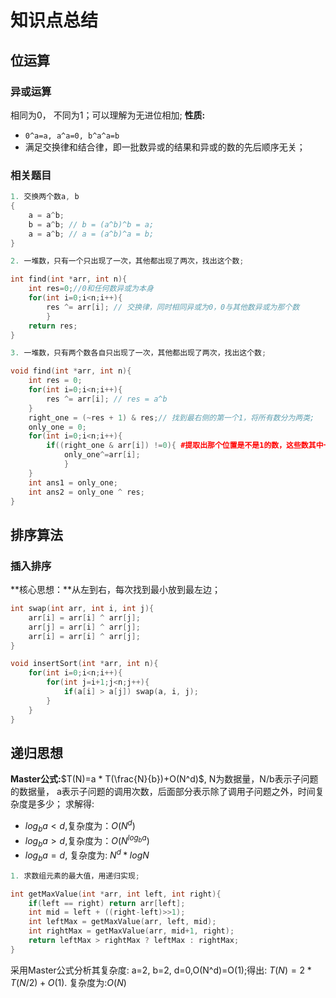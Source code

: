 # 知识点总结

## 位运算

### 异或运算
相同为0， 不同为1；可以理解为无进位相加;
**性质:**

* `0^a=a, a^a=0, b^a^a=b`
* 满足交换律和结合律，即一批数异或的结果和异或的数的先后顺序无关；


### 相关题目

```c++
1. 交换两个数a, b
{
	a = a^b;
	b = a^b; // b = (a^b)^b = a;
	a = a^b; // a = (a^b)^a = b;
}

2. 一堆数，只有一个只出现了一次，其他都出现了两次，找出这个数;

int find(int *arr, int n){
    int res=0;//0和任何数异或为本身
    for(int i=0;i<n;i++){
        res ^= arr[i]; // 交换律，同时相同异或为0，0与其他数异或为那个数
    	}
    return res;
}

3. 一堆数，只有两个数各自只出现了一次，其他都出现了两次，找出这个数;

void find(int *arr, int n){
	int res = 0;
	for(int i=0;i<n;i++){
		res ^= arr[i]; // res = a^b
	}
	right_one = (~res + 1) & res;// 找到最右侧的第一个1，将所有数分为两类;
	only_one = 0;
	for(int i=0;i<n;i++){
		if((right_one & arr[i]) !=0){ #提取出那个位置是不是1的数，这些数其中一个是a(b)，其他必然成对；
			only_one^=arr[i];
			}
	}
	int ans1 = only_one;
	int ans2 = only_one ^ res;
}
```

## 排序算法

### 插入排序
**核心思想：**从左到右，每次找到最小放到最左边；

```c++
int swap(int arr, int i, int j){
	arr[i] = arr[i] ^ arr[j];
	arr[j] = arr[i] ^ arr[j];
	arr[i] = arr[i] ^ arr[j];
}

void insertSort(int *arr, int n){
	for(int i=0;i<n;i++){
		for(int j=i+1;j<n;j++){
			if(a[i] > a[j]) swap(a, i, j);
		}
	}
}
```


## 递归思想

**Master公式:**$T(N)=a * T(\frac{N}{b})+O(N^d)$, N为数据量，N/b表示子问题的数据量， a表示子问题的调用次数，后面部分表示除了调用子问题之外，时间复杂度是多少；
求解得:

* $log_b a<d$,复杂度为：$O(N^d)$
* $log_b a>d$,复杂度为：$O(N^{log_ba})$
* $log_b a=d$, 复杂度为: $N^d*log N$

```c++
1. 求数组元素的最大值，用递归实现;

int getMaxValue(int *arr, int left, int right){
	if(left == right) return arr[left];
	int mid = left + ((right-left)>>1);
	int leftMax = getMaxValue(arr, left, mid);
	int rightMax = getMaxValue(arr, mid+1, right);
	return leftMax > rightMax ? leftMax : rightMax;
}
```
采用Master公式分析其复杂度:
a=2, b=2, d=0,O(N^d)=O(1);得出: $T(N)=2 * T(N/2) + O(1)$. 复杂度为:$O(N)$

